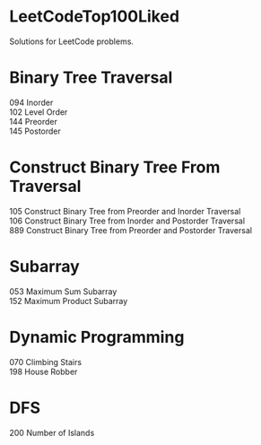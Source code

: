 # LeetCodeTop100Liked
  Solutions for LeetCode problems.

# Binary Tree Traversal
  094 Inorder     
  102 Level Order   
  144 Preorder     
  145 Postorder    

# Construct Binary Tree From Traversal
  105 Construct Binary Tree from Preorder and Inorder Traversal     
  106 Construct Binary Tree from Inorder and Postorder Traversal    
  889 Construct Binary Tree from Preorder and Postorder Traversal     

# Subarray
  053 Maximum Sum Subarray       
  152 Maximum Product Subarray     

# Dynamic Programming
  070 Climbing Stairs     
  198 House Robber     

# DFS
  200 Number of Islands      
